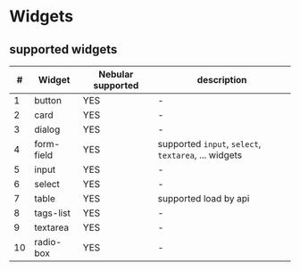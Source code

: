 # Widgets


## supported widgets

|#|Widget|Nebular supported|description|
|---|-------|----|-----------|
|1|button|YES|-|
|2|card|YES|-|
|3|dialog|YES|-|
|4|form-field|YES|supported `input`, `select`, `textarea`, ... widgets|
|5|input|YES|-
|6|select|YES|-
|7|table|YES|supported load by api|
|8|tags-list|YES|-
|9|textarea|YES|-
|10|radio-box|YES|-